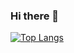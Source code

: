 ### Hi there 👋

[![Top Langs](https://github-readme-stats.vercel.app/api/top-langs/?username=alexvalentin&layout=compact)](https://github.com/alexvalentin/github-readme-stats)

<!--
**alexvalentin/alexvalentin** is a ✨ _special_ ✨ repository because its `README.md` (this file) appears on your GitHub profile.

Here are some ideas to get you started:

- 🔭 I’m currently working on ...
- 🌱 I’m currently learning ...
- 👯 I’m looking to collaborate on ...
- 🤔 I’m looking for help with ...
- 💬 Ask me about ...
- 📫 How to reach me: ...
- 😄 Pronouns: ...
- ⚡ Fun fact: ...
-->

